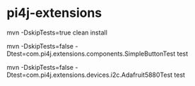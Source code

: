 # pi4j-extensions

mvn -DskipTests=true clean install

mvn -DskipTests=false -Dtest=com.pi4j.extensions.components.SimpleButtonTest test

mvn -DskipTests=false -Dtest=com.pi4j.extensions.devices.i2c.Adafruit5880Test test
